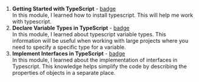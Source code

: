 1. **Getting Started with TypeScript** - [badge](https://learn.microsoft.com/api/achievements/share/en-us/BaltikaCat-6963/QDR2UDXE?sharingId=172C5F42AC6EDE58)  
In this module, I learned how to install typescript. This will help me work with typescript.
2. **Declare Variable Types in TypeScript** - [badge](https://learn.microsoft.com/api/achievements/share/en-us/BaltikaCat-6963/PTZBT894?sharingId=172C5F42AC6EDE58)  
In this module, I learned about typescript variable types. This information will be useful when working with large projects where you need to specify a specific type for a variable.
3. **Implement Interfaces in TypeScript** - [badge](https://learn.microsoft.com/api/achievements/share/en-us/BaltikaCat-6963/ZPFMJ382?sharingId=172C5F42AC6EDE58)  
In this module, I learned about the implementation of interfaces in Typescript. This knowledge helps simplify the code by describing the properties of objects in a separate place.
